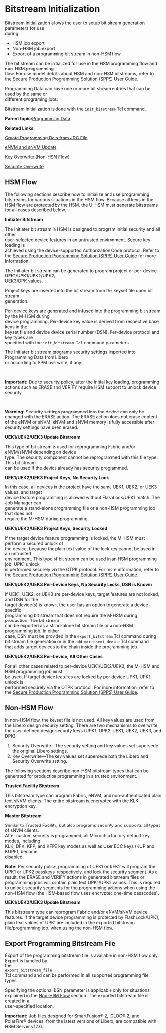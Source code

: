 # Bitstream Initialization

Bitstream initialization allows the user to setup bit stream generation parameters for use<br /> during:

-   HSM job export
-   Non-HSM job export
-   Export of a programming bit stream in non-HSM flow

The bit stream can be initialized for use in the HSM programming flow and non-HSM programming<br /> flow. For use model details about HSM and non-HSM bitstreams, refer to the [Secure Production Programming Solution \(SPPS\) User Guide](https://coredocs.s3.amazonaws.com/Libero/2025_1/Tool/spps_ug.pdf).

Programming Data can have one or more bit stream entries that can be used by the same or<br /> different programing jobs.

Bitstream initialization is done with the `init_bitstream` Tcl command.

**Parent topic:**[Programming Data](GUID-F98BC431-42AB-4FCC-9C8C-004277BF6E90.md)

**Related Links**  


[Create Programming Data from JDC File](GUID-852738E6-4892-4117-AC31-929F16423144.md)

[eNVM and sNVM Update](GUID-8FD59B61-D4B8-44D0-B875-C513C3C59040.md)

[Key Overwrite \(Non-HSM Flow\)](GUID-B2F59F83-912F-4ABB-8F5F-1A5D51968ADD.md)

[Security Overwrite](GUID-2B5A7D4B-567C-41A1-AB23-3D965548F07F.md)

## HSM Flow

The following sections describe how to initialize and use programming bitstreams for various situations in the HSM flow. Because all keys in the HSM flow are protected by the HSM, the U-HSM must generate bitstreams for all cases described below.

**​Initiater Bitstream**

The ​Initiater bit stream in HSM is designed to program initial security and all other<br /> user-selected device features in an untrusted environment. Secure key loading is<br /> achieved using the device-supported Authorization Code protocol. Refer to the [Secure Production Programming Solution \(SPPS\) User Guide](https://coredocs.s3.amazonaws.com/Libero/2025_1/Tool/spps_ug.pdf) for more information.

The ​Initiater bit stream can be generated to program project or per-device UEK1/UPK1/UEK2/UPK2/<br /> UEK3/DPK values.

Project keys are inserted into the bit stream from the keyset file upon bit stream<br /> generation.

Per-device keys are generated and infused into the programming bit stream by the M-HSM during<br /> device programming. Per-device key value is derived from respective base keys in the<br /> keyset file and device device serial number \(DSN\). Per-device protocol and key types are<br /> specified with the `init_bitstream Tcl` command parameters.

The ​Initiater bit stream programs security settings imported into Programming Data from Libero<br /> or according to SPM overwrite, if any.

<br />

**Important:** Due to security policy, after the initial key loading, programming actions such as ERASE and VERIFY require HSM support to unlock device security.

<br />

**Warning:** Security settings programmed into the device can only be changed with the ERASE action. The ERASE action does not erase content of the eNVM or sNVM. eNVM and sNVM memory is fully accessible after security settings have been erased.

**UEK1/UEK2/UEK3 Update Bitstream**

This type of bit stream is used for reprogramming Fabric and/or eNVM/sNVM depending on device<br /> type. The security component cannot be reprogrammed with this file type. This bit stream<br /> can be used if the device already has security programmed.

**UEK1/UEK2/UEK3 Project Keys, No Security Lock**

In this case, all devices in the project have the same UEK1, UEK2, or UEK3 values, and target<br /> device feature programming is allowed without FlashLock/UPK1 match. The Job Manager can<br /> generate a stand-alone programming file or a non-HSM programming job that does not<br /> require the M-HSM during programming.

**UEK1/UEK2/UEK3 Project Keys, Security Locked**

If the target device feature programming is locked, the M-HSM must perform a secured unlock of<br /> the device, because the plain text value of the lock key cannot be used in an untrusted<br /> environment. This type of bit stream can be used in an HSM programming job. UPK1 unlock<br /> is performed securely via the OTPK protocol. For more information, refer to the [Secure Production Programming Solution \(SPPS\) User Guide](https://coredocs.s3.amazonaws.com/Libero/2025_1/Tool/spps_ug.pdf).

**UEK1/UEK2/UEK3 Per-Device Keys, No Security Locks, DSN is Known**

If UEK1, UEK2, or UEK3 are per-device keys, target features are not locked, and DSN for the<br /> target device\(s\) is known, the user has an option to generate a device-specific<br /> programming bit stream that does not require the M-HSM during production. The bit stream<br /> can be exported as a stand-alone bit stream file or a non-HSM programming job. In either<br /> case, DSN must be provided in the `export_bitstream` Tcl command during<br /> bit stream file generation or in the `add_microsemi_device` Tcl command<br /> that adds target devices to the chain inside the programming job.

**UEK1/UEK2/UEK3 Per-Device, All Other Cases**

For all other cases related to per-device UEK1/UEK2/UEK3, the M-HSM and HSM programming job must<br /> be used. If target device features are locked by per-device UPK1, UPK1 unlock is<br /> performed securely via the OTPK protocol. For more information, refer to the [Secure Production Programming Solution \(SPPS\) User Guide](https://coredocs.s3.amazonaws.com/Libero/2025_1/Tool/spps_ug.pdf).

## Non-HSM Flow

In non-HSM flow, the keyset file is not used. All key values are used from the Libero design security setting. There are two mechanisms to overwrite the user-defined design security keys \(UPK1, UPK2, UEK1, UEK2, UEK3, and DPK\):

1.  Security Overwrite—The security setting and key values set supersede the original Libero settings.
2.  Key Overwrite—The key values set supersede both the Libero and Security Overwrite setting.

The following sections describe non-HSM bitstream types that can be generated for production programming in a trusted environment.

**Trusted Facility Bitstream**

This bitstream type can program Fabric, eNVM, and non-authenticated plain text sNVM clients. The entire bitstream is encrypted with the KLK encryption key.

**Master Bitstream**

Similar to Trusted Facility, but also programs security and supports all types of sNVM clients.<br /> After custom security is programmed, all Microchip factory default key modes, including<br /> KLK, DFK, KFP, and KFPE key modes as well as User ECC keys \(KUP and KUPE\), become<br /> disabled.

**Note:** Per security policy, programming of UEK1 or UEK2 will program the UPK1 or UPK2 passkeys, respectively, and lock the security segment. As a result, the ERASE and VERIFY actions in generated bitstream files or programming jobs will contain plain text UPK1/UPK2 values. This is required to unlock security segments for the programming actions when using the non-HSM flow \(the HSM-based flow uses encrypted one-time passcodes\).

**UEK1/UEK2/UEK3 Update Bitstream**

This bitstream type can reprogram Fabric and/or eNVM/sNVM device features. If the target device programming is protected by FlashLock/UPK1, plain text values of UPK1 are included in the exported bitstream file/programming job. when using the non-HSM flow.

## Export Programming Bitstream File

Export of the programming bitstream file is available in non-HSM flow only. Export is handled by<br /> the<br /> `export_bitstream_file`<br /> Tcl command and can be performed in all supported programming file types.

Specifying the optional DSN parameter is applicable only for situations explained in the [Non-HSM Flow](GUID-AC75F06B-DF1E-4A82-B3BF-C36BE474B68A.md#) section. The exported bitstream file is created in a<br /> user-specified location.

**Important:** Job files designed for SmartFusion® 2, IGLOO® 2, and PolarFire® devices, from the latest versions of Libero, are compatible with HSM Server v12.6.

